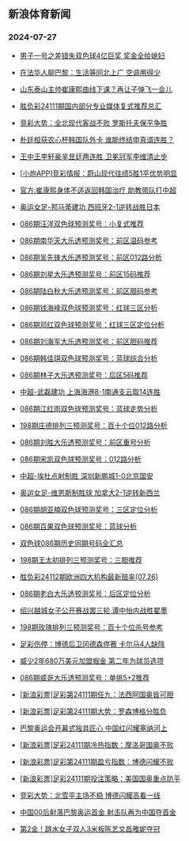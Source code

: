 ## 新浪体育新闻 
### 2024-07-27

+ [男子一号之差错失双色球4亿巨奖 奖金全给媳妇](https://sports.sina.com.cn/l/2024-07-26/doc-incfmiep4486894.shtml)

+ [在法华人聊巴黎：生活等同北上广 空调用得少](https://sports.sina.com.cn/g/pl/2024-07-26/doc-incfmpnh2170232.shtml)

+ [山东泰山主帅崔康熙曲线下课？再让子弹飞一会儿](https://sports.sina.com.cn/china/2024-07-26/doc-incfmyac7446799.shtml)

+ [胜负彩24111期国内部分专业媒体复式推荐总汇](https://sports.sina.com.cn/l/2024-07-26/doc-incfmyaa2005188.shtml)

+ [竞彩大势：全北现代客战不败 罗斯托夫保平争胜](https://sports.sina.com.cn/l/2024-07-26/doc-incfmiep4494221.shtml)

+ [朴廷桓获农心杯韩国队外卡 谁能终结申真谞连胜？](https://sports.sina.com.cn/go/2024-07-26/doc-incfmyaf4248134.shtml)

+ [王中王李轩豪芈昱廷两连胜 卫冕冠军李维清止步](https://sports.sina.com.cn/go/2024-07-26/doc-incfneiw5187170.shtml)

+ [[小炮APP]竞彩情报：蔚山现代往绩5胜1平优势明显](https://sports.sina.com.cn/l/2024-07-26/doc-incfmiep4490717.shtml)

+ [官方:崔康熙身体不适返回韩国治疗 助教带队打中超](https://sports.sina.com.cn/china/2024-07-26/doc-incfmpnm4418752.shtml)

+ [奥运女足-邦马蒂建功 西班牙2-1逆转战胜日本](https://sports.sina.com.cn/g/2024-07-26/doc-incfmawr4604881.shtml)

+ [086期汪洋双色球预测奖号：小复式推荐](https://sports.sina.com.cn/l/2024-07-26/doc-incfmyaa2030202.shtml)

+ [086期南华天大乐透预测奖号：前区温码参考](https://sports.sina.com.cn/l/2024-07-26/doc-incfmyaf4222536.shtml)

+ [086期吴先锋大乐透预测奖号：前区012路分析](https://sports.sina.com.cn/l/2024-07-26/doc-incfmyaf4225893.shtml)

+ [086期刘星大乐透预测奖号：前区15码推荐](https://sports.sina.com.cn/l/2024-07-26/doc-incfmyac7440488.shtml)

+ [086期陆白秋大乐透预测奖号：前区胆码参考](https://sports.sina.com.cn/l/2024-07-26/doc-incfmyaf4220130.shtml)

+ [086期钱海峰双色球预测奖号：红球三区分析](https://sports.sina.com.cn/l/2024-07-26/doc-incfmxzy5251437.shtml)

+ [086期邓红双色球预测奖号：红球三区定位分析](https://sports.sina.com.cn/l/2024-07-26/doc-incfmyac7471126.shtml)

+ [086期刘海军大乐透预测奖号：前区胆码推荐](https://sports.sina.com.cn/l/2024-07-26/doc-incfmxzy5208791.shtml)

+ [086期韩佳琪双色球预测奖号：蓝球综合分析](https://sports.sina.com.cn/l/2024-07-26/doc-incfmyac7472741.shtml)

+ [086期林子大乐透预测奖号：后区5码推荐](https://sports.sina.com.cn/l/2024-07-26/doc-incfmyaa1985638.shtml)

+ [中超-武磊建功 上海海港8-1南通支云取14连胜](https://sports.sina.com.cn/china/j/2024-07-26/doc-incfnqxu1786034.shtml)

+ [086期江红雨双色球预测奖号：蓝球走势分析](https://sports.sina.com.cn/l/2024-07-26/doc-incfmyaa2027346.shtml)

+ [198期庄德排列三预测奖号：百十个位012路分析](https://sports.sina.com.cn/l/2024-07-26/doc-incfmpne5383666.shtml)

+ [086期刘胜大乐透预测奖号：前区重号分析](https://sports.sina.com.cn/l/2024-07-26/doc-incfmyaa1986824.shtml)

+ [086期宋凯双色球预测奖号：012路分析](https://sports.sina.com.cn/l/2024-07-26/doc-incfmyac7475515.shtml)

+ [中超-埃杜点射制胜 深圳新鹏城1-0北京国安](https://sports.sina.com.cn/china/j/2024-07-26/doc-incfnqxv7227123.shtml)

+ [奥运女足-维恩斯制胜球 加拿大2-1逆转新西兰](https://sports.sina.com.cn/g/2024-07-26/doc-incfmawk5571352.shtml)

+ [086期胡亚楠双色球预测奖号：三区定位分析](https://sports.sina.com.cn/l/2024-07-26/doc-incfmxzy5249649.shtml)

+ [086期百果双色球预测奖号：蓝球分析](https://sports.sina.com.cn/l/2024-07-26/doc-incfmyac7461993.shtml)

+ [双色球086期历史同期号码全汇总](https://sports.sina.com.cn/l/2024-07-26/doc-incfmyac7450374.shtml)

+ [198期王太初排列三预测奖号：三胆推荐](https://sports.sina.com.cn/l/2024-07-26/doc-incfmpnh2155572.shtml)

+ [胜负彩24112期欧洲四大机构最新赔率(07.26)](https://sports.sina.com.cn/l/2024-07-26/doc-incfmyaa2001827.shtml)

+ [086期老白大乐透预测奖号：后区定位分析](https://sports.sina.com.cn/l/2024-07-26/doc-incfmyaf4216391.shtml)

+ [绍兴越城女子公开赛战罢三轮 谭中怡内战胜翟墨](https://sports.sina.com.cn/go/2024-07-26/doc-incfnkrx7324355.shtml)

+ [198期玫瑰排列三预测奖号：百十个位杀号参考](https://sports.sina.com.cn/l/2024-07-26/doc-incfmpne5376590.shtml)

+ [足彩伤停：博德后卫冈德森停赛 卡尔马4人缺阵](https://sports.sina.com.cn/l/2024-07-26/doc-incfneiy1920418.shtml)

+ [威少2年680万美元加盟掘金 第二年为球员选项](https://sports.sina.com.cn/basketball/nba/2024-07-27/doc-incfpfvk4710857.shtml)

+ [086期威哥大乐透预测奖号：单挑5+2推荐](https://sports.sina.com.cn/l/2024-07-26/doc-incfmyaa1995427.shtml)

+ [[新浪彩票]足彩第24111期任九：法西阿国奥皆可胆](https://sports.sina.com.cn/l/2024-07-27/doc-incfpncp3565553.shtml)

+ [[新浪彩票]足彩第24111期大势：罗森博格分胜负](https://sports.sina.com.cn/l/2024-07-27/doc-incfpnck1371543.shtml)

+ [巴黎奥运会开幕式独具匠心 中国红闪耀塞纳河上](https://sports.sina.com.cn/others/others/2024-07-27/doc-incfpncm6777783.shtml)

+ [[新浪彩票]足彩24111期冷热指数：摩洛哥国奥不败](https://sports.sina.com.cn/l/2024-07-27/doc-incfpnck1373643.shtml)

+ [[新浪彩票]足彩第24111期盈亏指数：博德闪耀不败](https://sports.sina.com.cn/l/2024-07-27/doc-incfpncm6789461.shtml)

+ [[新浪彩票]足彩24111期投注策略：美国国奥重点防平](https://sports.sina.com.cn/l/2024-07-27/doc-incfpnck1373071.shtml)

+ [竞彩大势：北雪平主场不稳 博德闪耀高看一线](https://sports.sina.com.cn/l/2024-07-27/doc-incfpncp3564790.shtml)

+ [中国00后射落巴黎奥运首金 射击队再为中国夺首金](https://sports.sina.com.cn/others/shoot/2024-07-27/doc-incfqihw4192461.shtml)

+ [第2金！跳水女子双人3米板陈艺文昌雅妮夺冠](https://sports.sina.com.cn/others/diving/2024-07-27/doc-incfqpqw0844423.shtml)

